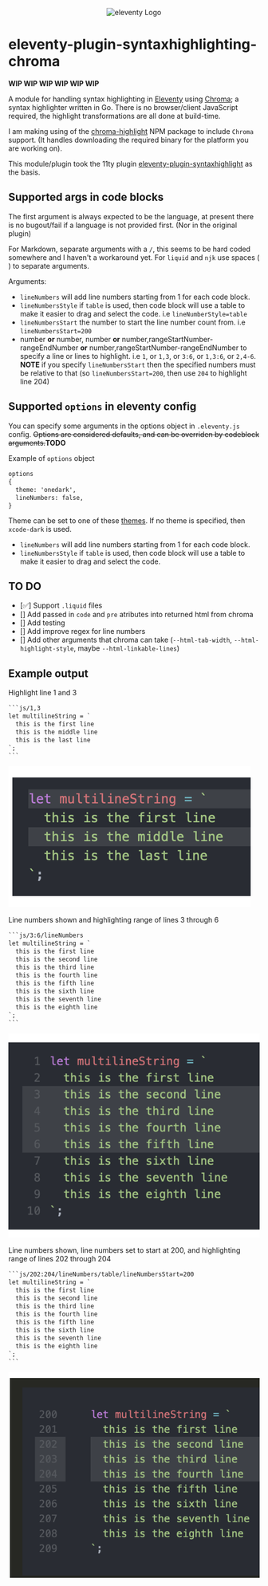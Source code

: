 <p align="center"><img src="https://www.11ty.dev/img/logo-github.svg" width="200" height="200" alt="eleventy Logo"></p>

# eleventy-plugin-syntaxhighlighting-chroma

**WIP WIP WIP WIP WIP WIP**

A module for handling syntax highlighting in [Eleventy](https://github.com/11ty/eleventy) using [Chroma](https://github.com/alecthomas/chroma); a syntax highlighter written in Go. There is no browser/client JavaScript required, the highlight transformations are all done at build-time.

I am making using of the [chroma-highlight](https://github.com/krymel/chroma-highlight) NPM package to include `Chroma` support. (It handles downloading the required binary for the platform you are working on).

This module/plugin took the 11ty plugin [eleventy-plugin-syntaxhighlight](https://github.com/11ty/eleventy-plugin-syntaxhighlight) as the basis.

## Supported args in code blocks

The first argument is always expected to be the language, at present there is no bugout/fail if a language is not provided first. (Nor in the original plugin)

For Markdown, separate arguments with a `/`, this seems to be hard coded somewhere and I haven't a workaround yet. For `liquid` and `njk` use spaces (` `) to separate arguments.

Arguments:

- `lineNumbers` will add line numbers starting from 1 for each code block.
- `lineNumbersStyle` if `table` is used, then code block will use a table to make it easier to drag and select the code. i.e `lineNumberStyle=table`
- `lineNumbersStart` the number to start the line number count from. i.e `lineNumbersStart=200`
- number **or** number, number **or** number,rangeStartNumber-rangeEndNumber **or** number,rangeStartNumber-rangeEndNumber to specify a line or lines to highlight. i.e `1`, or `1,3`, or `3:6`, or `1,3:6`, or `2,4-6`. **NOTE** if you specify `lineNumbersStart` then the specified numbers must be relative to that (so `lineNumbersStart=200`, then use `204` to highlight line 204)

## Supported `options` in eleventy config

You can specify some arguments in the options object in `.eleventy.js` config. ~~Options are considered defaults, and can be overriden by codeblock arguments.~~**TODO**

Example of `options` object

```
options
{
  theme: 'onedark',
  lineNumbers: false,
}
```

Theme can be set to one of these [themes](https://xyproto.github.io/splash/docs/all.html). If no theme is specified, then `xcode-dark` is used.

- `lineNumbers` will add line numbers starting from 1 for each code block.
- `lineNumbersStyle` if `table` is used, then code block will use a table to make it easier to drag and select the code.

## TO DO

- [✅] Support `.liquid` files
- [] Add passed in `code` and `pre` atributes into returned html from chroma
- [] Add testing
- [] Add improve regex for line numbers
- [] Add other arguments that chroma can take (`--html-tab-width`, `--html-highlight-style`, maybe `--html-linkable-lines`)

## Example output

Highlight line 1 and 3

````
```js/1,3
let multilineString = `
  this is the first line
  this is the middle line
  this is the last line
`;
```
````

![](./images/hightlight-first-and-third-lines.png)

Line numbers shown and highlighting range of lines 3 through 6

````
```js/3:6/lineNumbers
let multilineString = `
  this is the first line
  this is the second line
  this is the third line
  this is the fourth line
  this is the fifth line
  this is the sixth line
  this is the seventh line
  this is the eighth line
`;
```
````

![](./images/highlight-range-with-line-numbers.png)

Line numbers shown, line numbers set to start at 200, and highlighting range of lines 202 through 204

````
```js/202:204/lineNumbers/table/lineNumbersStart=200
let multilineString = `
  this is the first line
  this is the second line
  this is the third line
  this is the fourth line
  this is the fifth line
  this is the sixth line
  this is the seventh line
  this is the eighth line
`;
```
````

![](./images/highlight-range-with-line-numbers-arbitary-start-number.png)